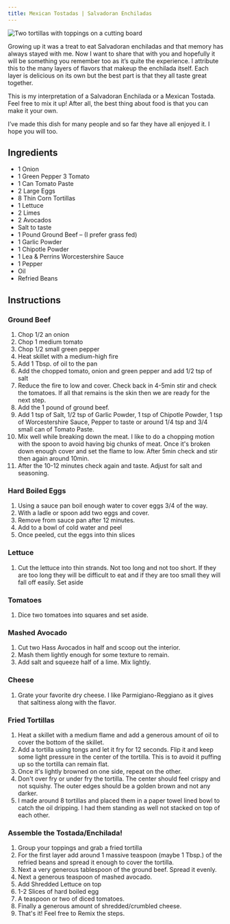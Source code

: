 ```yaml
---
title: Mexican Tostadas | Salvadoran Enchiladas
---
```


![Two tortillas with toppings on a cutting board](../../images/tostadas.jpg)

Growing up it was a treat to eat Salvadoran enchiladas and that memory has always stayed with me. Now I want to share that with you and hopefully it will be something you remember too as it’s quite the experience. I attribute this to the many layers of flavors that makeup the enchilada itself. Each layer is delicious on its own but the best part is that they all taste great together.

This is my interpretation of a Salvadoran Enchilada or a Mexican Tostada. Feel free to mix it up! After all, the best thing about food is that you can make it your own.

I’ve made this dish for many people and so far they have all enjoyed it. I hope you will too.


## Ingredients 

- 1 Onion
- 1 Green Pepper
3 Tomato
- 1 Can Tomato Paste
- 2 Large Eggs
- 8 Thin Corn Tortillas
- 1 Lettuce
- 2 Limes
- 2 Avocados
- Salt to taste
- 1 Pound Ground Beef – (I prefer grass fed)
- 1 Garlic Powder
- 1 Chipotle Powder
- 1 Lea & Perrins Worcestershire Sauce
- 1 Pepper
- Oil
- Refried Beans

## Instructions 

### Ground Beef 
1. Chop 1/2 an onion
2. Chop 1 medium tomato
3. Chop 1/2 small green pepper
4. Heat skillet with a medium-high fire
5. Add 1 Tbsp. of oil to the pan
6. Add the chopped tomato, onion and green pepper and add 1/2 tsp of salt
7. Reduce the fire to low and cover. Check back in 4-5min stir and check the tomatoes. If all that remains is the skin then we are ready for the next step.
8. Add the 1 pound of ground beef.
9. Add 1 tsp of Salt, 1/2 tsp of Garlic Powder, 1 tsp of Chipotle Powder, 1 tsp of Worcestershire Sauce, Pepper to taste or around 1/4 tsp and 3/4 small can of Tomato Paste.
10. Mix well while breaking down the meat. I like to do a chopping motion with the spoon to avoid having big chunks of meat. Once it's broken down enough cover and set the flame to low. After 5min check and stir then again around 10min.
11. After the 10-12 minutes check again and taste. Adjust for salt and seasoning.

### Hard Boiled Eggs 

1. Using a sauce pan boil enough water to cover eggs 3/4 of the way.
2. With a ladle or spoon add two eggs and cover.
3. Remove from sauce pan after 12 minutes.
4. Add to a bowl of cold water and peel
5. Once peeled, cut the eggs into thin slices

### Lettuce 

1. Cut the lettuce into thin strands. Not too long and not too short. If they are too long they will be difficult to eat and if they are too small they will fall off easily.
Set aside

### Tomatoes 

1. Dice two tomatoes into squares and set aside.

### Mashed Avocado 

1. Cut two Hass Avocados in half and scoop out the interior.
2. Mash them lightly enough for some texture to remain.
3. Add salt and squeeze half of a lime. Mix lightly.

### Cheese 

1. Grate your favorite dry cheese. I like Parmigiano-Reggiano as it gives that saltiness along with the flavor.

### Fried Tortillas 

1. Heat a skillet with a medium flame and add a generous amount of oil to cover the bottom of the skillet.
2. Add a tortilla using tongs and let it fry for 12 seconds. Flip it and keep some light pressure in the center of the tortilla. This is to avoid it puffing up so the tortilla can remain flat.
3. Once it's lightly browned on one side, repeat on the other.
4. Don't over fry or under fry the tortilla. The center should feel crispy and not squishy. The outer edges should be a golden brown and not any darker.
5. I made around 8 tortillas and placed them in a paper towel lined bowl to catch the oil dripping. I had them standing as well not stacked on top of each other.

### Assemble the Tostada/Enchilada!

1. Group your toppings and grab a fried tortilla
2. For the first layer add around 1 massive teaspoon (maybe 1 Tbsp.) of the refried beans and spread it enough to cover the tortilla.
3. Next a very generous tablespoon of the ground beef. Spread it evenly.
4. Next a generous teaspoon of mashed avocado.
5. Add Shredded Lettuce on top
6. 1-2 Slices of hard boiled egg
7. A teaspoon or two of diced tomatoes.
8. Finally a generous amount of shredded/crumbled cheese.
9. That's it! Feel free to Remix the steps.